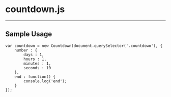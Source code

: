 # countdown.js

----

## Sample Usage

```
var countdown = new Countdown(document.querySelector('.countdown'), {
    number : {
        days : 1,
        hours : 1,
        minutes : 1,
        seconds : 10
    },
    end : function() {
        console.log('end');
    }
});
```